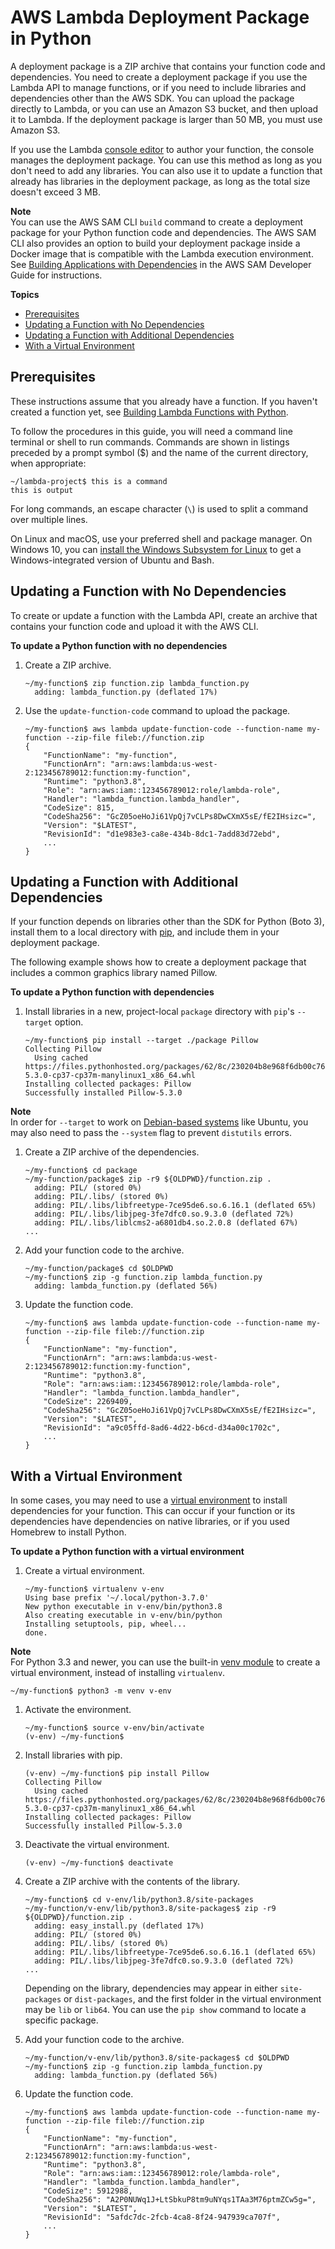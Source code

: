 # AWS Lambda Deployment Package in Python<a name="lambda-python-how-to-create-deployment-package"></a>

A deployment package is a ZIP archive that contains your function code and dependencies\. You need to create a deployment package if you use the Lambda API to manage functions, or if you need to include libraries and dependencies other than the AWS SDK\. You can upload the package directly to Lambda, or you can use an Amazon S3 bucket, and then upload it to Lambda\. If the deployment package is larger than 50 MB, you must use Amazon S3\.

If you use the Lambda [console editor](code-editor.md) to author your function, the console manages the deployment package\. You can use this method as long as you don't need to add any libraries\. You can also use it to update a function that already has libraries in the deployment package, as long as the total size doesn't exceed 3 MB\.

**Note**  
You can use the AWS SAM CLI `build` command to create a deployment package for your Python function code and dependencies\. The AWS SAM CLI also provides an option to build your deployment package inside a Docker image that is compatible with the Lambda execution environment\. See [Building Applications with Dependencies](https://docs.aws.amazon.com/serverless-application-model/latest/developerguide/serverless-sam-cli-using-build.html) in the AWS SAM Developer Guide for instructions\.

**Topics**
+ [Prerequisites](#python-package-prereqs)
+ [Updating a Function with No Dependencies](#python-package-codeonly)
+ [Updating a Function with Additional Dependencies](#python-package-dependencies)
+ [With a Virtual Environment](#python-package-venv)

## Prerequisites<a name="python-package-prereqs"></a>

These instructions assume that you already have a function\. If you haven't created a function yet, see [Building Lambda Functions with Python](python-programming-model.md)\.

To follow the procedures in this guide, you will need a command line terminal or shell to run commands\. Commands are shown in listings preceded by a prompt symbol \($\) and the name of the current directory, when appropriate:

```
~/lambda-project$ this is a command
this is output
```

For long commands, an escape character \(`\`\) is used to split a command over multiple lines\.

On Linux and macOS, use your preferred shell and package manager\. On Windows 10, you can [install the Windows Subsystem for Linux](https://docs.microsoft.com/en-us/windows/wsl/install-win10) to get a Windows\-integrated version of Ubuntu and Bash\.

## Updating a Function with No Dependencies<a name="python-package-codeonly"></a>

To create or update a function with the Lambda API, create an archive that contains your function code and upload it with the AWS CLI\.

**To update a Python function with no dependencies**

1. Create a ZIP archive\.

   ```
   ~/my-function$ zip function.zip lambda_function.py
     adding: lambda_function.py (deflated 17%)
   ```

1. Use the `update-function-code` command to upload the package\.

   ```
   ~/my-function$ aws lambda update-function-code --function-name my-function --zip-file fileb://function.zip
   {
       "FunctionName": "my-function",
       "FunctionArn": "arn:aws:lambda:us-west-2:123456789012:function:my-function",
       "Runtime": "python3.8",
       "Role": "arn:aws:iam::123456789012:role/lambda-role",
       "Handler": "lambda_function.lambda_handler",
       "CodeSize": 815,
       "CodeSha256": "GcZ05oeHoJi61VpQj7vCLPs8DwCXmX5sE/fE2IHsizc=",
       "Version": "$LATEST",
       "RevisionId": "d1e983e3-ca8e-434b-8dc1-7add83d72ebd",
       ...
   }
   ```

## Updating a Function with Additional Dependencies<a name="python-package-dependencies"></a>

If your function depends on libraries other than the SDK for Python \(Boto 3\), install them to a local directory with [pip](https://pypi.org/project/pip/), and include them in your deployment package\.

The following example shows how to create a deployment package that includes a common graphics library named Pillow\.

**To update a Python function with dependencies**

1. Install libraries in a new, project\-local `package` directory with `pip`'s `--target` option\.

   ```
   ~/my-function$ pip install --target ./package Pillow
   Collecting Pillow
     Using cached https://files.pythonhosted.org/packages/62/8c/230204b8e968f6db00c765624f51cfd1ecb6aea57b25ba00b240ee3fb0bd/Pillow-5.3.0-cp37-cp37m-manylinux1_x86_64.whl
   Installing collected packages: Pillow
   Successfully installed Pillow-5.3.0
   ```
**Note**  
In order for `--target` to work on [Debian\-based systems](https://github.com/pypa/pip/issues/3826) like Ubuntu, you may also need to pass the `--system` flag to prevent `distutils` errors\.

1. Create a ZIP archive of the dependencies\.

   ```
   ~/my-function$ cd package
   ~/my-function/package$ zip -r9 ${OLDPWD}/function.zip .
     adding: PIL/ (stored 0%)
     adding: PIL/.libs/ (stored 0%)
     adding: PIL/.libs/libfreetype-7ce95de6.so.6.16.1 (deflated 65%)
     adding: PIL/.libs/libjpeg-3fe7dfc0.so.9.3.0 (deflated 72%)
     adding: PIL/.libs/liblcms2-a6801db4.so.2.0.8 (deflated 67%)
   ...
   ```

1. Add your function code to the archive\.

   ```
   ~/my-function/package$ cd $OLDPWD
   ~/my-function$ zip -g function.zip lambda_function.py
     adding: lambda_function.py (deflated 56%)
   ```

1. Update the function code\.

   ```
   ~/my-function$ aws lambda update-function-code --function-name my-function --zip-file fileb://function.zip
   {
       "FunctionName": "my-function",
       "FunctionArn": "arn:aws:lambda:us-west-2:123456789012:function:my-function",
       "Runtime": "python3.8",
       "Role": "arn:aws:iam::123456789012:role/lambda-role",
       "Handler": "lambda_function.lambda_handler",
       "CodeSize": 2269409,
       "CodeSha256": "GcZ05oeHoJi61VpQj7vCLPs8DwCXmX5sE/fE2IHsizc=",
       "Version": "$LATEST",
       "RevisionId": "a9c05ffd-8ad6-4d22-b6cd-d34a00c1702c",
       ...
   }
   ```

## With a Virtual Environment<a name="python-package-venv"></a>

In some cases, you may need to use a [virtual environment](https://virtualenv.pypa.io/en/latest/) to install dependencies for your function\. This can occur if your function or its dependencies have dependencies on native libraries, or if you used Homebrew to install Python\.

**To update a Python function with a virtual environment**

1. Create a virtual environment\.

   ```
   ~/my-function$ virtualenv v-env
   Using base prefix '~/.local/python-3.7.0'
   New python executable in v-env/bin/python3.8
   Also creating executable in v-env/bin/python
   Installing setuptools, pip, wheel...
   done.
   ```
**Note**  
For Python 3\.3 and newer, you can use the built\-in [venv module](https://docs.python.org/3/library/venv.html) to create a virtual environment, instead of installing `virtualenv`\.  

   ```
   ~/my-function$ python3 -m venv v-env
   ```

1. Activate the environment\.

   ```
   ~/my-function$ source v-env/bin/activate
   (v-env) ~/my-function$
   ```

1. Install libraries with pip\.

   ```
   (v-env) ~/my-function$ pip install Pillow
   Collecting Pillow
     Using cached https://files.pythonhosted.org/packages/62/8c/230204b8e968f6db00c765624f51cfd1ecb6aea57b25ba00b240ee3fb0bd/Pillow-5.3.0-cp37-cp37m-manylinux1_x86_64.whl
   Installing collected packages: Pillow
   Successfully installed Pillow-5.3.0
   ```

1. Deactivate the virtual environment\.

   ```
   (v-env) ~/my-function$ deactivate
   ```

1. Create a ZIP archive with the contents of the library\.

   ```
   ~/my-function$ cd v-env/lib/python3.8/site-packages
   ~/my-function/v-env/lib/python3.8/site-packages$ zip -r9 ${OLDPWD}/function.zip .
     adding: easy_install.py (deflated 17%)
     adding: PIL/ (stored 0%)
     adding: PIL/.libs/ (stored 0%)
     adding: PIL/.libs/libfreetype-7ce95de6.so.6.16.1 (deflated 65%)
     adding: PIL/.libs/libjpeg-3fe7dfc0.so.9.3.0 (deflated 72%)
   ...
   ```

   Depending on the library, dependencies may appear in either `site-packages` or `dist-packages`, and the first folder in the virtual environment may be `lib` or `lib64`\. You can use the `pip show` command to locate a specific package\.

1. Add your function code to the archive\.

   ```
   ~/my-function/v-env/lib/python3.8/site-packages$ cd $OLDPWD
   ~/my-function$ zip -g function.zip lambda_function.py
     adding: lambda_function.py (deflated 56%)
   ```

1. Update the function code\.

   ```
   ~/my-function$ aws lambda update-function-code --function-name my-function --zip-file fileb://function.zip
   {
       "FunctionName": "my-function",
       "FunctionArn": "arn:aws:lambda:us-west-2:123456789012:function:my-function",
       "Runtime": "python3.8",
       "Role": "arn:aws:iam::123456789012:role/lambda-role",
       "Handler": "lambda_function.lambda_handler",
       "CodeSize": 5912988,
       "CodeSha256": "A2P0NUWq1J+LtSbkuP8tm9uNYqs1TAa3M76ptmZCw5g=",
       "Version": "$LATEST",
       "RevisionId": "5afdc7dc-2fcb-4ca8-8f24-947939ca707f",
       ...
   }
   ```